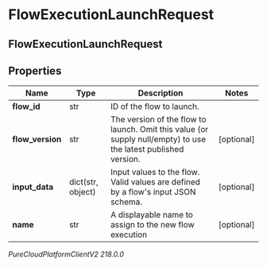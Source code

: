 # FlowExecutionLaunchRequest

## FlowExecutionLaunchRequest

## Properties

|Name | Type | Description | Notes|
|------------ | ------------- | ------------- | -------------|
| **flow_id** | str | ID of the flow to launch. | |
| **flow_version** | str | The version of the flow to launch. Omit this value (or supply null/empty) to use the latest published version. | [optional] |
| **input_data** | dict(str, object) | Input values to the flow. Valid values are defined by a flow&#39;s input JSON schema. | [optional] |
| **name** | str | A displayable name to assign to the new flow execution | [optional] |



_PureCloudPlatformClientV2 218.0.0_
